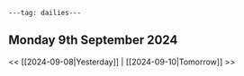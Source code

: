 ```
---tag: dailies---
```

## Monday 9th September 2024


<< [[2024-09-08|Yesterday]] | [[2024-09-10|Tomorrow]] >>




